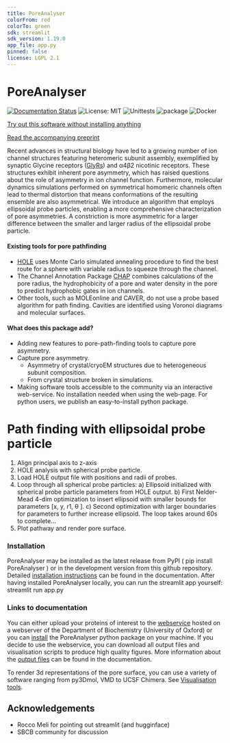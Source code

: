 ```yaml
---
title: PoreAnalyser
colorFrom: red
colorTo: green
sdk: streamlit
sdk_version: 1.19.0
app_file: app.py
pinned: false
license: LGPL 2.1
---
```


PoreAnalyser
==============================

[//]: # (Badges)
[![Documentation Status](https://readthedocs.org/projects/porefinding/badge/?version=latest)](https://porefinding.readthedocs.io/en/latest/?badge=latest) ![License: MIT](https://img.shields.io/badge/License-LGPL_2.1-blue) ![Unittests](https://github.com/DSeiferth/PoreAnalyser/actions/workflows/python-package.yml/badge.svg) ![package](https://github.com/DSeiferth/PoreAnalyser/actions/workflows/python-publish.yml/badge.svg) ![Docker](https://github.com/DSeiferth/PoreAnalyser/actions/workflows/docker-publish.yml/badge.svg)

[Try out this software without installing anything](https://poreanalyser.bioch.ox.ac.uk/)

[Read the accompanying preprint](https://doi.org/10.1101/2024.04.18.589791)

Recent advances in structural biology have led to a growing number of ion channel structures featuring heteromeric subunit assembly, exemplified by synaptic Glycine receptors ([GlyRs](https://www.nature.com/articles/s41467-023-37106-7)) and α4β2 nicotinic receptors. These structures exhibit inherent pore asymmetry, which has raised questions about the role of asymmetry in ion channel function.  Furthermore, molecular dynamics simulations performed on symmetrical homomeric channels often lead to thermal distortion that means conformations of the resulting ensemble are also asymmetrical. We introduce an algorithm that employs ellipsoidal probe particles, enabling a more comprehensive characterization of pore asymmetries. A constriction is more asymmetric for a larger difference between the smaller and larger radius of the ellipsoidal probe particle. 

#### Existing tools for pore pathfinding
- [HOLE](https://www.holeprogram.org/) uses Monte Carlo simulated annealing procedure to find the best route for a sphere with variable radius to squeeze through the channel.
- The Channel Annotation Package [CHAP](https://github.com/channotation/chap) combines  calculations of the pore radius, the hydrophobicity of a pore and water density in the pore to predict hydrophobic gates in ion channels.
- Other tools, such as MOLEonline and CAVER, do not use a probe based algorithm for path finding. Cavities are identified using Voronoi diagrams and molecular surfaces.

#### What does this package add?
- Adding new features to pore-path-finding tools to capture pore asymmetry.
- Capture pore asymmetry.
  - Asymmetry of crystal/cryoEM structures due to heterogeneous subunit composition.
  - From crystal structure broken in simulations.
- Making software tools accessible to the community via an interactive web-service. No installation needed when using the web-page. For python users, we publish an easy-to-install python package. 


# Path finding with ellipsoidal probe particle

1. Align principal axis to z-axis
2. HOLE analysis with spherical probe particle.
3. Load HOLE output file with positions and radii of probes.
4. Loop through all spherical probe particles: 
    a) Ellipsoid initialized with spherical probe particle parameters from HOLE output. 
    b) First Nelder-Mead 4-dim optimization to insert ellipsoid with smaller bounds for parameters [x, y, r1, θ ]. 
    c) Second optimization with larger boundaries for parameters to further increase ellipsoid. The loop takes around 60s to complete...
5. Plot pathway and render pore surface. 

### Installation
PoreAnalyser may be installed as the latest release from PyPI ( pip install PoreAnalyser ) or in the development version from this github repository. 
Detailed [installation instructions](https://porefinding.readthedocs.io/en/latest/usage.html#installation) can be found in the documentation.
After having installed PoreAnalyser locally, you can run the streamlit app yourself: streamlit run app.py

### Links to documentation
You can either upload your proteins of interest to the [webservice](https://poreanalyser.bioch.ox.ac.uk/) hosted on a webserver of the Department of Biochemistry (University of Oxford)
or you can [install](https://porefinding.readthedocs.io/en/latest/usage.html#installation) the PoreAnalyser python package on your machine. 
If you decide to use the webservice, you can download all output files and visualisation scripts to produce high quality figures. 
More information about the [output files](https://porefinding.readthedocs.io/en/latest/webservice.html) can be found in the documentation. 

To render 3d representations of the pore surface, you can use a variety of software ranging from py3Dmol, VMD to UCSF Chimera.
See [Visualisation tools](https://porefinding.readthedocs.io/en/latest/visualisation.html).


## Acknowledgements
* Rocco Meli for pointing out streamlit (and hugginface)
* SBCB community for discussion
